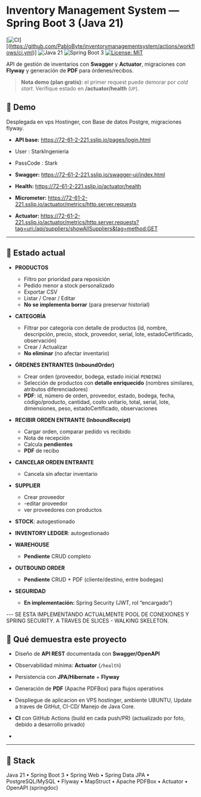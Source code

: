 # Inventory Management System — Spring Boot 3 (Java 21)

[![CI](https://github.com/PabloByte/inventorymanagementsystem/actions/workflows/ci.yml/badge.svg)]
[(https://github.com/PabloByte/inventorymanagementsystem/actions/workflows/ci.yml)]
![Java 21](https://img.shields.io/badge/Java-21-red)
![Spring Boot 3](https://img.shields.io/badge/Spring_Boot-3.x-brightgreen)
[![License: MIT](https://img.shields.io/badge/License-MIT-yellow.svg)](LICENSE)

API de gestión de inventarios con **Swagger** y **Actuator**, migraciones con **Flyway** y generación de **PDF** para órdenes/recibos.

> **Nota demo (plan gratis):** el primer request puede demorar por *cold start*. Verifique estado en **/actuator/health** (`UP`).

## 🚀 Demo
Desplegada en vps Hostinger, con Base de datos Postgre, migraciones flyway.
- **API base:** https://72-61-2-221.sslip.io/pages/login.html

- User : StarkIngenieria
- PassCode :  Stark
- **Swagger:** https://72-61-2-221.sslip.io/swagger-ui/index.html
- **Health:** https://72-61-2-221.sslip.io/actuator/health
- **Micrometer:** https://72-61-2-221.sslip.io/actuator/metrics/http.server.requests
- **Actuator:** https://72-61-2-221.sslip.io/actuator/metrics/http.server.requests?tag=uri:/api/suppliers/showAllSuppliers&tag=method:GET  


---

## 📌 Estado actual 
- **PRODUCTOS**
  - Filtro por prioridad para reposición
  - Pedido menor a stock personalizado
  - Exportar CSV
  - Listar / Crear / Editar  
  - **No se implementa borrar** (para preservar historial)

- **CATEGORÍA**
  - Filtrar por categoría con detalle de productos (id, nombre, descripción, precio, stock, proveedor, serial, lote, estadoCertificado, observación)
  - Crear / Actualizar  
  - **No eliminar** (no afectar inventario)

- **ÓRDENES ENTRANTES (InboundOrder)**
  - Crear orden (proveedor, bodega, estado inicial `PENDING`)
  - Selección de productos con **detalle enriquecido** (nombres similares, atributos diferenciadores)
  - **PDF**: id, número de orden, proveedor, estado, bodega, fecha, código/producto, cantidad, costo unitario, total, serial, lote, dimensiones, peso, estadoCertificado, observaciones

- **RECIBIR ORDEN ENTRANTE (InboundReceipt)**
  - Cargar orden, comparar pedido vs recibido
  - Nota de recepción
  - Calcula **pendientes**
  - **PDF** de recibo

- **CANCELAR ORDEN ENTRANTE**
  - Cancela sin afectar inventario

- **SUPPLIER**
  - Crear proveedor
  - -editar proveedor
  - ver proveedores con productos

- **STOCK**: autogestionado  
- **INVENTORY LEDGER**: autogestionado

- **WAREHOUSE**
  - **Pendiente** CRUD completo

- **OUTBOUND ORDER**
  - **Pendiente** CRUD + PDF (cliente/destino, entre bodegas)

- **SEGURIDAD**
  - **En implementación:** Spring Security (JWT, rol “encargado”)

--- SE ESTA IMPLEMENTANDO ACTUALMENTE POOL DE CONEXIONES Y SPRING SECURITY. A TRAVES DE SLICES - WALKING SKELETON.

## 🧠 Qué demuestra este proyecto
- Diseño de **API REST** documentada con **Swagger/OpenAPI**
- Observabilidad mínima: **Actuator** (`/health`) 
- Persistencia con **JPA/Hibernate** + **Flyway**
- Generación de **PDF** (Apache PDFBox) para flujos operativos
- Despliegue de aplicacion en VPS hostinger, ambiente UBUNTU,  Update a traves de GitHut, CI-CD/ Manejo de Java Core.
- **CI** con GitHub Actions (build en cada push/PR) (actualizado por foto, debido a desarrollo privado)

- 

---

## 🧱 Stack
Java 21 • Spring Boot 3 • Spring Web • Spring Data JPA • PostgreSQL/MySQL • Flyway • MapStruct • Apache PDFBox • Actuator • OpenAPI (springdoc)



